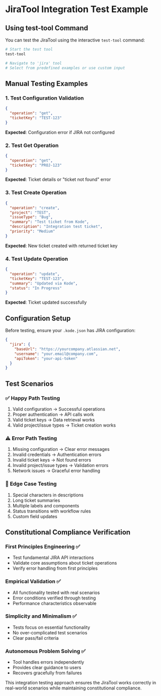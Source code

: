 # JiraTool Integration Test Example

## Using test-tool Command

You can test the JiraTool using the interactive `test-tool` command:

```bash
# Start the test tool
test-tool

# Navigate to 'jira' tool
# Select from predefined examples or use custom input
```

## Manual Testing Examples

### 1. Test Configuration Validation
```json
{
  "operation": "get",
  "ticketKey": "TEST-123"
}
```
**Expected**: Configuration error if JIRA not configured

### 2. Test Get Operation
```json
{
  "operation": "get", 
  "ticketKey": "PROJ-123"
}
```
**Expected**: Ticket details or "ticket not found" error

### 3. Test Create Operation
```json
{
  "operation": "create",
  "project": "TEST",
  "issueType": "Bug",
  "summary": "Test ticket from Kode",
  "description": "Integration test ticket",
  "priority": "Medium"
}
```
**Expected**: New ticket created with returned ticket key

### 4. Test Update Operation
```json
{
  "operation": "update",
  "ticketKey": "TEST-123",
  "summary": "Updated via Kode",
  "status": "In Progress"
}
```
**Expected**: Ticket updated successfully

## Configuration Setup

Before testing, ensure your `.kode.json` has JIRA configuration:

```json
{
  "jira": {
    "baseUrl": "https://yourcompany.atlassian.net",
    "username": "your.email@company.com", 
    "apiToken": "your-api-token"
  }
}
```

## Test Scenarios

### ✅ **Happy Path Testing**
1. Valid configuration → Successful operations
2. Proper authentication → API calls work
3. Valid ticket keys → Data retrieval works
4. Valid project/issue types → Ticket creation works

### ⚠️ **Error Path Testing**
1. Missing configuration → Clear error messages
2. Invalid credentials → Authentication errors
3. Invalid ticket keys → Not found errors
4. Invalid project/issue types → Validation errors
5. Network issues → Graceful error handling

### 🔧 **Edge Case Testing**
1. Special characters in descriptions
2. Long ticket summaries
3. Multiple labels and components
4. Status transitions with workflow rules
5. Custom field updates

## Constitutional Compliance Verification

### First Principles Engineering ✅
- Test fundamental JIRA API interactions
- Validate core assumptions about ticket operations
- Verify error handling from first principles

### Empirical Validation ✅
- All functionality tested with real scenarios
- Error conditions verified through testing
- Performance characteristics observable

### Simplicity and Minimalism ✅
- Tests focus on essential functionality
- No over-complicated test scenarios
- Clear pass/fail criteria

### Autonomous Problem Solving ✅
- Tool handles errors independently
- Provides clear guidance to users
- Recovers gracefully from failures

This integration testing approach ensures the JiraTool works correctly in real-world scenarios while maintaining constitutional compliance.
